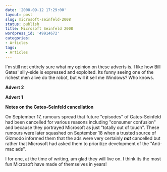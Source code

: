 ```yaml
---
date: '2008-09-12 17:29:00'
layout: post
slug: microsoft-seinfeld-2008
status: publish
title: Microsoft Seinfeld 2008
wordpress_id: '49914672'
categories:
- Articles
tags:
- Articles
---
```


I'm still not entirely sure what my opinion on these adverts is. I like how Bill Gates' silly-side is expressed and exploited. Its funny seeing one of the richest men alive do the robot, but will it sell me Windows? Who knows.




**Advert 2**














**Advert 1**














**Notes on the Gates-Seinfeld cancellation**




On September 17, rumours spread that future "episodes" of Gates-Seinfeld had been cancelled for various reasons including "consumer confusion" and because they portrayed Microsoft as just "totally out of touch". These rumours were later squashed on September 18 when a trusted source of Gizmodo informed them that the ads were very certainly _**not**_ cancelled but rather that Microsoft had asked them to prioritize development of the "Anti-mac ads".




I for one, at the time of writing, am glad they will live on. I think its the most fun Microsoft have made of themselves in years!
